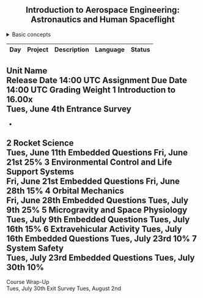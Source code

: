 <h2 align="center"> Introduction to Aerospace Engineering: Astronautics and Human Spaceflight  </h2>

 
<details>
  <summary> 
    Basic concepts
  </summary>
  
  - [Linux](https://github.com/FernandoFH/SRE/blob/master/Servidores_Linux.md)
  - [Git](https://github.com/FernandoFH/SRE/blob/master/GitHub_Note.md)
  - [Fundamentos Arquitectura Software](https://github.com/FernandoFH/SRE/blob/master/Fundamentos_Arquitectura_Software.md)
</details>



|Day | Project	|Description	| Language | 	Status | 
|--- | -------- |---------------|--------- | --------- |  

Unit
Name	
Release Date
14:00 UTC
Assignment
Due Date
14:00 UTC
Grading Weight
1
Introduction to 16.00x	
Tues, June 4th
Entrance Survey
-
-
2
Rocket Science	
Tues, June 11th
Embedded Questions
Fri, June 21st
25%
3
Environmental Control and Life Support Systems	
Fri, June 21st
Embedded Questions
Fri, June 28th
15%
4
Orbital Mechanics	
Fri, June 28th
Embedded Questions
Tues, July 9th
25%
5
Microgravity and Space Physiology	
Tues, July 9th
Embedded Questions
Tues, July 16th
15%
6
Extravehicular Activity	
Tues, July 16th
Embedded Questions
Tues, July 23rd
10%
7
System Safety	
Tues, July 23rd
Embedded Questions
Tues, July 30th
10%
-
Course Wrap-Up	
Tues, July 30th
Exit Survey
Tues, August 2nd
